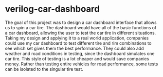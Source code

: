 # verilog-car-dashboard
The goal of this project was to design a car dashboard interface that allows us to spin a car tire.  The dashboard would have all of the basic functions of a car dashboard, allowing the user to test the car tire in different situations.  Taking my design and applying it to a real world application, companies could use my car dashboard to test different tire and rim combinations to see which set gives them the best performance.  They could also add weather and road conditions in testing, since the dashboard simulates one car tire.  This style of testing is a lot cheaper and would save companies money.  Rather than testing entire vehicles for road performance, some tests can be isolated to the singular tire test.
